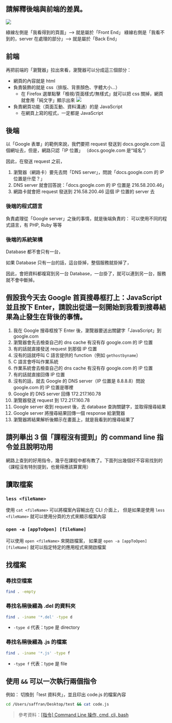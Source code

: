 ## 請解釋後端與前端的差異。


![](https://i.imgur.com/AKQUn5F.jpg)

綠線左側是「我看得到的頁面」--> 就是屬於「Front End」
綠線右側是「我看不到的，server 在處理的部分」--> 就是屬於「Back End」
## 前端
再把前端的「瀏覽器」拉出來看，瀏覽器可以分成這三個部分：

* 網頁的內容就是 html
* 負責裝飾的就是 css（排版、背景顏色、字體大小...）
    * 在 Firefox 選單點擊「檢視/頁面樣式/無樣式」就可以把 css 關掉，網頁就會用「純文字」顯示出來
![](https://i.imgur.com/e8Bo1RD.jpg)
* 負責網頁功能（頁面互動、資料溝通）的是 JavaScript
    * 在網頁上寫的程式，一定都是 JavaScript

## 後端

以「Google 表單」的範例來說，我們要把 request 發送到 docs.google.com 這個網址去，但是，網路只認「IP 位置」
（docs.google.com 是“域名”）

因此，在發送 request 之前，

1. 瀏覽器（網路卡）要先去問「DNS server」，問說「docs.google.com 的 IP 位置是什麼？」
2. DNS server 就會回答說：「docs.google.com 的 IP 位置是 216.58.200.46」
3. 網路卡就會把 request 發送到 216.58.200.46 這個 IP 位置的 server 去

### 後端的程式語言

負責處理從「Google server」之後的事情，就是後端負責的：
可以使用不同的程式語言，有 PHP, Ruby 等等

### 後端的系統架構
Database 都不會只有一台，

如果 Database 只有一台的話，這台掛掉，整個服務就掛掉了，

因此，會把資料都複寫到另一台 Database，一台掛了，就可以連到另一台，服務就不會中斷掉。



## 假設我今天去 Google 首頁搜尋框打上：JavaScript 並且按下 Enter，請說出從這一刻開始到我看到搜尋結果為止發生在背後的事情。


1. 我在 Google 搜尋框按下 Enter 後，瀏覽器要送出關鍵字「JavaScript」到 google.com
2. 瀏覽器會先去檢查自己的 dns cache 有沒有存 google.com 的 IP 位置
3. 有的話就直接發送 request 到那個 IP 位置
4. 沒有的話就呼叫 C 語言提供的 function（例如 `gethostbyname`）
5. C 語言會呼叫作業系統
6. 作業系統會去檢查自己的 dns cache 有沒有存 google.com 的 IP 位置
7. 有的話就直接回傳 IP 位置
8. 沒有的話，就去 Google 的 DNS server（IP 位置是 8.8.8.8）問說 google.com 的 IP 位置是哪裡
9. Google 的 DNS server 回傳 172.217.160.78
10. 瀏覽器發送 request 到 172.217.160.78
11. Google server 收到 request 後，去 database 查詢關鍵字，並取得搜尋結果
12. Google server 將搜尋結果回傳一個 response 給瀏覽器
13. 瀏覽器將結果解析後顯示在畫面上，就是我看到的搜尋結果了



## 請列舉出 3 個「課程沒有提到」的 command line 指令並且說明功用


網路上查到的好用指令，幾乎在課程中都有教了。下面列出幾個好不容易找到的（課程沒有特別提到，也覺得應該算實用）

## 讀取檔案
### `less <fileName>`
使用 `cat <fileName>` 可以將檔案內容輸出在 CLI 介面上，
但是如果是使用 `less <fileName>` 就可以使用分頁的方式來顯示檔案內容
### `open -a [appToOpen] [fileName]`
可以使用 `open <fileName>` 來開啟檔案，
如果是 `open -a [appToOpen] [fileName]` 就可以指定特定的應用程式來開啟檔案

## 找檔案
### 尋找空檔案
```zsh
find . -empty
```
### 尋找名稱後綴為 .del 的資料夾
```zsh
find . -iname '*.del' -type d
```

* `-type d` 代表：type 是 directory

### 尋找名稱後綴為 .js 的檔案
```zsh
find . -iname '*.js' -type f
```

* `-type f` 代表：type 是 file

## 使用 `&&` 可以一次執行兩個指令
例如：
切換到「test 資料夾」，並且印出 code.js 的檔案內容

```zsh
cd /Users/saffran/Desktop/test && cat code.js
```

> 參考資料：[[指令] Command Line 操作, cmd, cli, bash](https://pjchender.github.io/2017/09/26/指令-command-line-操作-cmd-cli-bash/)




